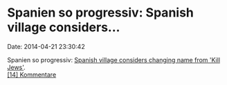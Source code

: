 Spanien so progressiv: Spanish village considers\...
====================================================

Date: 2014-04-21 23:30:42

Spanien so progressiv: [Spanish village considers changing name from
\'Kill
Jews\'](http://www.upi.com/Odd_News/2014/04/14/Spanish-village-considers-changing-name-from-Kill-Jews/6271397495728/).\
[\[14\] Kommentare](http://fettemama.org/p/930)
